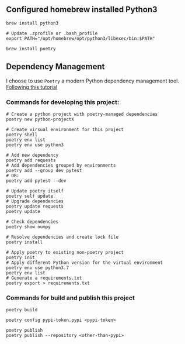 ## Configured homebrew installed Python3

```shell
brew install python3

# Update .zprofile or .bash_profile
export PATH="/opt/homebrew/opt/python3/libexec/bin:$PATH"

brew install poetry
```

## Dependency Management

I choose to use `Poetry` a modern Python dependency management tool. 
[Following this tutorial](https://www.twilio.com/en-us/blog/introduction-python-dependency-management-poetry-package)

### Commands for developing this project: 

```shell
# Create a python project with poetry-managed dependencies
poetry new python-projectX

# Create virsual environment for this project
poetry shell
poetry env list
poetry env use python3

# Add new dependency
poetry add requests
# Add dependencies grouped by environments
poetry add --group dev pytest
# OR:
poetry add pytest --dev

# Update poetry itself
poetry self update
# Upgrade dependencies
poetry update requests
poetry update 

# Check dependencies
poetry show numpy

# Resolve dependencies and create lock file
poetry install

# Apply poetry to existing non-poetry project
poetry init
# Apply different Python version for the virtual environment
poetry env use python3.7
poetry env list
# Generate a requirements.txt
poetry export > requirements.txt

```

### Commands for build and publish this project

```shell
poetry build

poetry config pypi-token.pypi <pypi-token>

poetry publish
poetry publish --repository <other-than-pypi>
```


